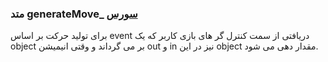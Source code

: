 <h3>
 متد generateMove_
<a class="ext-link" href="module-classes_Tetris_Charblock.html#267" >سورس</a>
</h3>
برای تولید حرکت بر اساس event دریافتی از سمت کنترل گر های بازی کاربر که یک object بر می گرداند و وقتی انیمیشن out و in نیز در این object مقدار دهی می شود.
